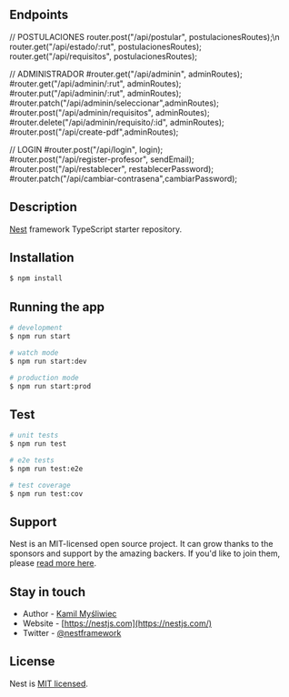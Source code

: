 ## Endpoints


// POSTULACIONES
router.post("/api/postular", postulacionesRoutes);\n
router.get("/api/estado/:rut", postulacionesRoutes);
router.get("/api/requisitos", postulacionesRoutes);

// ADMINISTRADOR
#router.get("/api/adminin", adminRoutes);
#router.get("/api/adminin/:rut", adminRoutes);
#router.put("/api/adminin/:rut", adminRoutes);
#router.patch("/api/adminin/seleccionar",adminRoutes);
#router.post("/api/adminin/requisitos", adminRoutes);
#router.delete("/api/adminin/requisito/:id", adminRoutes);
#router.post("/api/create-pdf",adminRoutes);

// LOGIN
#router.post("/api/login", login);  
#router.post("/api/register-profesor", sendEmail);  
#router.post("/api/restablecer", restablecerPassword);  
#router.patch("/api/cambiar-contrasena",cambiarPassword);  



## Description

[Nest](https://github.com/nestjs/nest) framework TypeScript starter repository.

## Installation

```bash
$ npm install
```

## Running the app

```bash
# development
$ npm run start

# watch mode
$ npm run start:dev

# production mode
$ npm run start:prod
```

## Test

```bash
# unit tests
$ npm run test

# e2e tests
$ npm run test:e2e

# test coverage
$ npm run test:cov
```

## Support

Nest is an MIT-licensed open source project. It can grow thanks to the sponsors and support by the amazing backers. If you'd like to join them, please [read more here](https://docs.nestjs.com/support).

## Stay in touch

- Author - [Kamil Myśliwiec](https://kamilmysliwiec.com)
- Website - [https://nestjs.com](https://nestjs.com/)
- Twitter - [@nestframework](https://twitter.com/nestframework)

## License

Nest is [MIT licensed](LICENSE).
